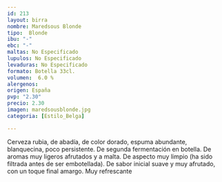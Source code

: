 ```yaml
---
id: 213
layout: birra
nombre: Maredsous Blonde
tipo:  Blonde
ibu: "-"
ebc: "-"
maltas: No Especificado
lupulos: No Especificado
levaduras: No Especificado
formato: Botella 33cl.
volumen:  6.0 %
alergenos: 
origen: España
pvp: "2.30"
precio: 2.30
imagen: maredsousblonde.jpg
categoria: [Estilo_Belga]

---
```

Cerveza rubia, de abadía, de color dorado, espuma abundante, blanquecina, poco persistente. De segunda fermentación en botella. De aromas muy ligeros afrutados y a malta. De aspecto muy limpio (ha sido filtrada antes de ser embotellada). De sabor inicial suave y muy afrutado, con un toque final amargo. Muy refrescante